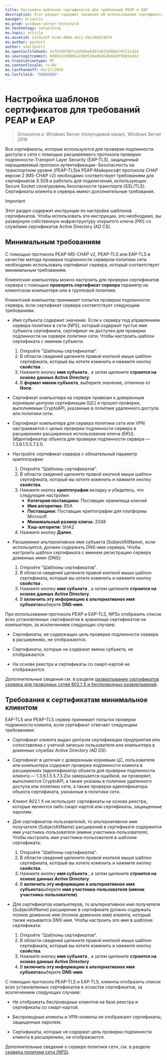 ```yaml
---
title: Настройка шаблонов сертификатов для требований PEAP и EAP
description: Этот раздел содержит сведения об использовании сертификатов с сервера политики сети и удаленного доступа в Windows Server 2016.
manager: brianlic
ms.prod: windows-server-threshold
ms.technology: networking
ms.topic: article
ms.assetid: 2af0a1df-5c44-496b-ab11-5bc340dc96f0
ms.author: pashort
author: shortpatti
ms.openlocfilehash: 41f6f88705fa3d58be695fd825d960e7df21cd24
ms.sourcegitcommit: 0d0b32c8986ba7db9536e0b8648d4ddf9b03e452
ms.translationtype: MT
ms.contentlocale: ru-RU
ms.lasthandoff: 04/17/2019
ms.locfileid: "59885885"
---
```

# <a name="configure-certificate-templates-for-peap-and-eap-requirements"></a>Настройка шаблонов сертификатов для требований PEAP и EAP

>Относится к: Windows Server (полугодовой канал), Windows Server 2016

Все сертификаты, которые используются для проверки подлинности доступа к сети с помощью расширяемого протокола проверки подлинности\-Transport Layer Security \(EAP\-TLS\), защищенный наращиваемый протокол аутентификации\- Безопасность на транспортном уровне \(PEAP\-TLS\)и PEAP\-Майкрософт протокола CHAP версии 2 \(MS\-CHAP v2\) необходимо соответствует требованиям для сертификатов X.509 и работать для подключений, использующих Secure Socket слоя/уровень безопасности транспорта (SSL/TLS). Сертификаты клиента и сервера имеют дополнительные требования.

>[!IMPORTANT]
>Этот раздел содержит инструкции по настройке шаблонов сертификатов. Чтобы использовать эти инструкции, это необходимо, вы развернули собственную инфраструктуру открытого ключа \(PKI\) со службами сертификатов Active Directory \(AD CS\).

## <a name="minimum-server-certificate-requirements"></a>Минимальным требованиям

С помощью протокола PEAP\-MS\-CHAP v2, PEAP\-TLS или EAP\-TLS в качестве метода проверки подлинности сервером политики сети необходимо использовать сертификат сервера, который соответствует минимальным требованиям. 

Клиентские компьютеры можно настроить для проверки сертификатов сервера с помощью **проверять сертификат сервера** параметр на клиентском компьютере или в групповой политике. 

Клиентский компьютер принимает попытки проверки подлинности сервера, если сертификат сервера соответствует следующим требованиям.

- Имя субъекта содержит значение. Если к серверу под управлением сервера политики в сети (NPS), который содержит пустое имя субъекта сертификата, сертификат не доступен для проверки подлинности на сервере политики сети. Чтобы настроить шаблон сертификата с именем субъекта:

    1. Откройте "Шаблоны сертификатов".
    2. В области сведений щелкните правой кнопкой мыши шаблон сертификата, который вы хотите изменить и нажмите кнопку **свойства** .
    3. Нажмите кнопку **имя субъекта** , а затем щелкните **строится на основе данных Active Directory**.
    4. В **формат имени субъекта**, выберите значение, отличное от **None**.

- Сертификат компьютера на сервере привязан к доверенным корневым центром сертификации (ЦС) и прошел проверки, выполняемые CryptoAPI, указанные в политике удаленного доступа или политики сети.

- Сертификат компьютера для сервера политики сети или VPN настраивается с целью проверки подлинности сервера в расширениях расширенное использование ключа (EKU). (Идентификатор объекта для проверки подлинности сервера — 1.3.6.1.5.5.7.3.1).

- Настройте сертификат сервера с обязательный параметр криптографии:

    1. Откройте "Шаблоны сертификатов".
    2. В области сведений щелкните правой кнопкой мыши шаблон сертификата, который вы хотите изменить и нажмите кнопку **свойства**.
    3. Нажмите кнопку **криптографии** вкладку и убедитесь, что следующие настройки:
       - **Категория поставщика:** Поставщик хранилища ключей
       - **Имя алгоритма:** RSA
       - **Поставщики:** Поставщик криптографии для платформы Microsoft
       - **Минимальный размер ключа:** 2048
       - **Хэш-алгоритм:** SHA2
    4. Нажмите кнопку **Далее**.

- Расширение альтернативное имя субъекта (SubjectAltName), если используется, должен содержать DNS-имя сервера. Чтобы настроить шаблон сертификата с именем регистрацию сервера доменных имен (DNS): 

    1. Откройте "Шаблоны сертификатов".
    2. В области сведений щелкните правой кнопкой мыши шаблон сертификата, который вы хотите изменить и нажмите кнопку **свойства** .
    3. Нажмите кнопку **имя субъекта** , а затем щелкните **строится на основе данных Active Directory**.
    4. В **включить эту информацию в альтернативное имя субъекта**выберите **DNS-имя**.

При использовании протокола PEAP и EAP-TLS, NPSs отобразить список всех установленных сертификатов в хранилище сертификатов на компьютере, за исключением следующих случаев:

- Сертификаты, не содержащих цель проверки подлинности сервера в расширениях, не отображаются.

- Сертификаты, которые не содержат имени субъекта, не отображаются.

- На основе реестра и сертификаты со смарт-картой не отображаются.

Дополнительные сведения см. в разделе [развертывание сертификатов сервера для проводных сетей 802.1 X и беспроводных развертываний](https://technet.microsoft.com/windows-server-docs/networking/core-network-guide/cncg/server-certs/deploy-server-certificates-for-802.1x-wired-and-wireless-deployments).

## <a name="minimum-client-certificate-requirements"></a>Требования к сертификатам минимальное клиентом

EAP-TLS или PEAP-TLS сервер принимает попытки проверки подлинности клиента, если сертификат отвечает следующим требованиям:

- Сертификат клиента выдан центром сертификации предприятия или сопоставлена с учетной записью пользователя или компьютера в доменных службах Active Directory \(AD DS\).

- Сертификат в цепочке с доверенным корневым ЦС, пользователя или компьютера содержит проверка подлинности клиента в расширениях \(идентификатор объекта для проверки подлинности клиента — 1.3.6.1.5.5.7.3.2\)и завершается ошибкой, ни проверяет, выполняются CryptoAPI, а также указаны в политике удаленного доступа или политики сети, а также проверки идентификатора объекта сертификата, указанные в политики сети.

- Клиент 802.1 X не использует сертификаты на основе реестра, которые являются либо смарт картой или сертификаты, защищенные паролем.

- Для сертификатов пользователей, то альтернативное имя получателя \(SubjectAltName\) расширений в сертификате содержится имя участника-пользователя \(имени участника-пользователя\). Чтобы настроить имя участника-пользователя в шаблоне сертификата:

    1. Откройте "Шаблоны сертификатов".
    2. В области сведений щелкните правой кнопкой мыши шаблон сертификата, который вы хотите изменить и нажмите кнопку **свойства**.
    3. Нажмите кнопку **имя субъекта** , а затем щелкните **строится на основе данных Active Directory**.
    4. В **включить эту информацию в альтернативное имя субъекта**выберите **имя участника-пользователя \(имени участника-пользователя\)**.

- Для сертификатов компьютеров, то альтернативное имя получателя \(SubjectAltName\) расширение в сертификате должно содержать полное доменное имя \(полное доменное имя\) клиента, который также называется  *DNS-имя*. Чтобы настроить это имя в шаблоне сертификата:

    1. Откройте "Шаблоны сертификатов".
    2. В области сведений щелкните правой кнопкой мыши шаблон сертификата, который вы хотите изменить и нажмите кнопку **свойства**.
    3. Нажмите кнопку **имя субъекта** , а затем щелкните **строится на основе данных Active Directory**.
    4. В **включить эту информацию в альтернативное имя субъекта**выберите **DNS-имя**.

С помощью протокола PEAP\-TLS и EAP\-TLS, клиенты отобразить список всех установленных сертификатов в оснастке сертификатов, за исключением следующих случаев:

- Не отображать беспроводных клиентов на базе реестра и сертификаты со смарт-картой. 

- Беспроводные клиенты и VPN-клиенты не отображают сертификаты, защищенные паролем. 

- Сертификаты, которые не содержат цель проверки подлинности клиента в расширениях, не отображаются.


Дополнительные сведения о сервере политики сети, см. в разделе [сервера политики сети (NPS)](nps-top.md).
